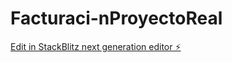 # Facturaci-nProyectoReal

[Edit in StackBlitz next generation editor ⚡️](https://stackblitz.com/~/github.com/Javier-Ripoll/Facturaci-nProyectoReal)